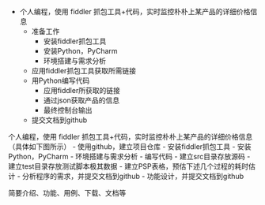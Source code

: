 - 个人编程，使用 fiddler 抓包工具+代码，实时监控朴朴上某产品的详细价格信息
    - 准备工作
        - 安装fiddler抓包工具
        - 安装Python，PyCharm
        - 环境搭建与需求分析
    - 应用fiddler抓包工具获取所需链接
    - 用Python编写代码
        - 应用fiddler所获取的链接
        - 通过json获取产品的信息
        - 最终控制台输出
    - 提交文档到github






















个人编程，使用 fiddler 抓包工具+代码，实时监控朴朴上某产品的详细价格信息（具体如下图所示）
        - 使用github，建立项目仓库
        - 安装fiddler抓包工具
        - 安装Python，PyCharm
        - 环境搭建与需求分析
        - 编写代码
        - 建立src目录存放源码
        - 建立test目录存放测试脚本极其数据
        - 建立PSP表格，预估下述几个过程的耗时估计
        - 分析程序的需求，并提交文档到github
        - 功能设计，并提交文档到github





简要介绍、功能、用例、下载、文档等